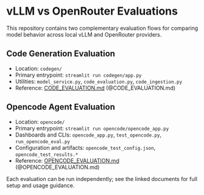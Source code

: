 # vLLM vs OpenRouter Evaluations

This repository contains two complementary evaluation flows for comparing model behavior across local vLLM and OpenRouter providers.

## Code Generation Evaluation
- Location: `codegen/`
- Primary entrypoint: `streamlit run codegen/app.py`
- Utilities: `model_service.py`, `code_evaluation.py`, `code_ingestion.py`
- Reference: [CODE_EVALUATION.md](codegen/CODE_EVALUATION.md) (@CODE_EVALUATION.md)

## Opencode Agent Evaluation
- Location: `opencode/`
- Primary entrypoint: `streamlit run opencode/opencode_app.py`
- Dashboards and CLIs: `opencode_app.py`, `test_opencode.py`, `run_opencode_eval.py`
- Configuration and artifacts: `opencode_test_config.json`, `opencode_test_results.*`
- Reference: [OPENCODE_EVALUATION.md](opencode/OPENCODE_EVALUATION.md) (@OPENCODE_EVALUATION.md)

Each evaluation can be run independently; see the linked documents for full setup and usage guidance.
